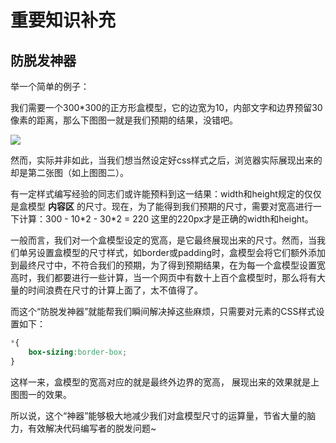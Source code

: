 # 重要知识补充



## 防脱发神器

举一个简单的例子：

我们需要一个300*300的正方形盒模型，它的边宽为10，内部文字和边界预留30像素的距离，那么下图图一就是我们预期的结果，没错吧。

![](D:\documents\codes\web前端\学习笔记\img\box.png)

然而，实际并非如此，当我们想当然设定好css样式之后，浏览器实际展现出来的却是第二张图（如上图图二）。

有一定样式编写经验的同志们或许能预料到这一结果：width和height规定的仅仅是盒模型 **内容区** 的尺寸。现在，为了能得到我们预期的尺寸，需要对宽高进行一下计算：300 - 10\*2 - 30*2 = 220  这里的220px才是正确的width和height。

一般而言，我们对一个盒模型设定的宽高，是它最终展现出来的尺寸。然而，当我们单另设置盒模型的尺寸样式，如border或padding时，盒模型会将它们额外添加到最终尺寸中，不符合我们的预期，为了得到预期结果，在为每一个盒模型设置宽高时，我们都要进行一些计算，当一个网页中有数十上百个盒模型时，那么将有大量的时间浪费在尺寸的计算上面了，太不值得了。

而这个“防脱发神器”就能帮我们瞬间解决掉这些麻烦，只需要对元素的CSS样式设置如下：

```css
*{
    box-sizing:border-box;
}
```

这样一来，盒模型的宽高对应的就是最终外边界的宽高， 展现出来的效果就是上图图一的效果。

所以说，这个“神器”能够极大地减少我们对盒模型尺寸的运算量，节省大量的脑力，有效解决代码编写者的脱发问题~